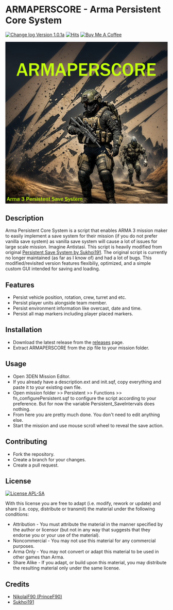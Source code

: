 # ARMAPERSCORE - Arma Persistent Core System
[![Change log Version 1.0.1a](https://img.shields.io/badge/Version-1.0.1a-white?style=plastic&logo=github&labelColor=black&color=teal)](ChangeLog.md)
[![Hits](https://hits.sh/github.com/NikolaiF90/ArmaPersistentCoreSystem.svg?style=plastic&label=Page%20Visits&color=teal&labelColor=000000&logo=github)](https://hits.sh/github.com/NikolaiF90/ArmaPersistentCoreSystem/)
[![Buy Me A Coffee](https://img.shields.io/badge/Buy_Me_A_Coffee-teal?style=plastic&logo=buymeacoffee&labelColor=black)](https://www.buymeacoffee.com/princef90)

![CoverImage](Images/Cover_Image.jpg)

## Description
Arma Persistent Core System is a script that enables ARMA 3 mission maker to easily implement a save system for their mission (if you do not prefer vanilla save system) as vanilla save system will cause a lot of issues for large scale mission. Imagine Antistasi. This script is heavily modified from original [Persistent Save System by Sukhoi191](https://gitlab.com/sukhoi191_a3/arma-3-persistent-save-system). The original script is currently no longer maintained (as far as I know of) and had a lot of bugs. This modified/revisited version features flexibiliy, optimized, and a simple custom GUI intended for saving and loading. 

## Features 
* Persist vehicle position, rotation, crew, turret and etc.
* Persist player units alongside team member.
* Persist environment information like overcast, date and time.
* Persist all map markers including player placed markers. 

## Installation
* Download the latest release from the [releases](https://github.com/NikolaiF90/ArmaPersistentCoreSystem/releases) page.
* Extract ARMAPERSCORE from the zip file to your mission folder.

## Usage
* Open 3DEN Mission Editor.
* If you already have a description.ext and init.sqf, copy everything and paste it to your existing own file.
* Open mission folder >> Persistent >> Functions >> fn_configurePersistent.sqf to configure the script according to your preference. But for now the variable Persistent_SaveIntervals does nothing. 
* From here you are pretty much done. You don't need to edit anything else. 
* Start the mission and use mouse scroll wheel to reveal the save action. 

## Contributing
* Fork the repository.
* Create a branch for your changes.
* Create a pull request. 

## License 
[![License APL-SA](https://img.shields.io/badge/APL--SA-black?style=plastic)](https://www.bohemia.net/community/licenses/arma-public-license-share-alike)

With this license you are free to adapt (i.e. modify, rework or update) and share (i.e. copy, distribute or transmit) the material under the following conditions:   
* Attribution - You must attribute the material in the manner specified by the author or licensor (but not in any way that suggests that they endorse you or your use of the material).
* Noncommercial - You may not use this material for any commercial purposes.
* Arma Only - You may not convert or adapt this material to be used in other games than Arma.
* Share Alike - If you adapt, or build upon this material, you may distribute the resulting material only under the same license.

## Credits
* [NikolaiF90 (PrinceF90)](https://github.com/NikolaiF90)
* [Sukhoi191](https://gitlab.com/sukhoi191)

